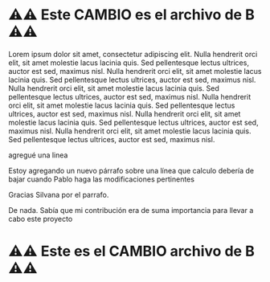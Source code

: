 # ⚠️⚠️ Este CAMBIO es el archivo de **B** ⚠️⚠️

Lorem ipsum dolor sit amet, consectetur adipiscing elit.
Nulla hendrerit orci elit, sit amet molestie lacus lacinia quis.
Sed pellentesque lectus ultrices, auctor est sed, maximus nisl.
Nulla hendrerit orci elit, sit amet molestie lacus lacinia quis.
Sed pellentesque lectus ultrices, auctor est sed, maximus nisl.
Nulla hendrerit orci elit, sit amet molestie lacus lacinia quis.
Sed pellentesque lectus ultrices, auctor est sed, maximus nisl.
Nulla hendrerit orci elit, sit amet molestie lacus lacinia quis.
Sed pellentesque lectus ultrices, auctor est sed, maximus nisl.
Nulla hendrerit orci elit, sit amet molestie lacus lacinia quis.
Sed pellentesque lectus ultrices, auctor est sed, maximus nisl.
Nulla hendrerit orci elit, sit amet molestie lacus lacinia quis.
Sed pellentesque lectus ultrices, auctor est sed, maximus nisl.

agregué una linea

Estoy agregando un nuevo párrafo sobre una línea que calculo
debería de bajar cuando Pablo haga las modificaciones pertinentes

Gracias Silvana por el parrafo.

De nada. Sabía que mi contribución era de suma importancia
para llevar a cabo este proyecto

# ⚠️⚠️ Este es el CAMBIO archivo de **B** ⚠️⚠️
